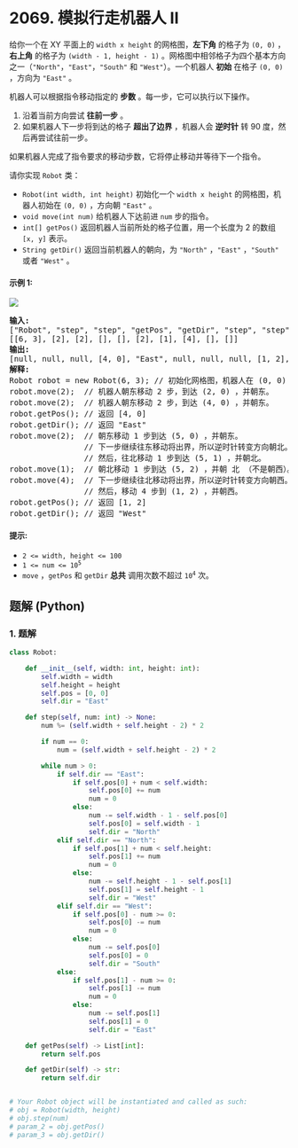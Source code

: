 # 2069. 模拟行走机器人 II
给你一个在 XY 平面上的 `width x height` 的网格图，**左下角** 的格子为 `(0, 0)` ，**右上角** 的格子为 `(width - 1, height - 1)` 。网格图中相邻格子为四个基本方向之一（`"North"`，`"East"`，`"South"` 和 `"West"`）。一个机器人 **初始** 在格子 `(0, 0)` ，方向为 `"East"` 。

机器人可以根据指令移动指定的 **步数** 。每一步，它可以执行以下操作。
1. 沿着当前方向尝试 **往前一步** 。
2. 如果机器人下一步将到达的格子 **超出了边界** ，机器人会 **逆时针** 转 90 度，然后再尝试往前一步。

如果机器人完成了指令要求的移动步数，它将停止移动并等待下一个指令。

请你实现 `Robot` 类：
* `Robot(int width, int height)` 初始化一个 `width x height` 的网格图，机器人初始在 `(0, 0)` ，方向朝 `"East"` 。
* `void move(int num)` 给机器人下达前进 `num` 步的指令。
* `int[] getPos()` 返回机器人当前所处的格子位置，用一个长度为 2 的数组 `[x, y]` 表示。
* `String getDir()` 返回当前机器人的朝向，为 `"North"` ，`"East"` ，`"South"` 或者 `"West"` 。

#### 示例 1:
![](https://assets.leetcode.com/uploads/2021/10/09/example-1.png)
<pre>
<strong>输入:</strong>
["Robot", "step", "step", "getPos", "getDir", "step", "step", "step", "getPos", "getDir"]
[[6, 3], [2], [2], [], [], [2], [1], [4], [], []]
<strong>输出:</strong>
[null, null, null, [4, 0], "East", null, null, null, [1, 2], "West"]
<strong>解释:</strong>
Robot robot = new Robot(6, 3); // 初始化网格图，机器人在 (0, 0) ，朝东。
robot.move(2);  // 机器人朝东移动 2 步，到达 (2, 0) ，并朝东。
robot.move(2);  // 机器人朝东移动 2 步，到达 (4, 0) ，并朝东。
robot.getPos(); // 返回 [4, 0]
robot.getDir(); // 返回 "East"
robot.move(2);  // 朝东移动 1 步到达 (5, 0) ，并朝东。
                // 下一步继续往东移动将出界，所以逆时针转变方向朝北。
                // 然后，往北移动 1 步到达 (5, 1) ，并朝北。
robot.move(1);  // 朝北移动 1 步到达 (5, 2) ，并朝 北 （不是朝西）。
robot.move(4);  // 下一步继续往北移动将出界，所以逆时针转变方向朝西。
                // 然后，移动 4 步到 (1, 2) ，并朝西。
robot.getPos(); // 返回 [1, 2]
robot.getDir(); // 返回 "West"
</pre>

#### 提示:
* `2 <= width, height <= 100`
* <code>1 <= num <= 10<sup>5</sup></code>
* `move` ，`getPos` 和 `getDir` **总共** 调用次数不超过 <code>10<sup>4</sup></code> 次。

## 题解 (Python)

### 1. 题解
```Python
class Robot:

    def __init__(self, width: int, height: int):
        self.width = width
        self.height = height
        self.pos = [0, 0]
        self.dir = "East"

    def step(self, num: int) -> None:
        num %= (self.width + self.height - 2) * 2

        if num == 0:
            num = (self.width + self.height - 2) * 2

        while num > 0:
            if self.dir == "East":
                if self.pos[0] + num < self.width:
                    self.pos[0] += num
                    num = 0
                else:
                    num -= self.width - 1 - self.pos[0]
                    self.pos[0] = self.width - 1
                    self.dir = "North"
            elif self.dir == "North":
                if self.pos[1] + num < self.height:
                    self.pos[1] += num
                    num = 0
                else:
                    num -= self.height - 1 - self.pos[1]
                    self.pos[1] = self.height - 1
                    self.dir = "West"
            elif self.dir == "West":
                if self.pos[0] - num >= 0:
                    self.pos[0] -= num
                    num = 0
                else:
                    num -= self.pos[0]
                    self.pos[0] = 0
                    self.dir = "South"
            else:
                if self.pos[1] - num >= 0:
                    self.pos[1] -= num
                    num = 0
                else:
                    num -= self.pos[1]
                    self.pos[1] = 0
                    self.dir = "East"

    def getPos(self) -> List[int]:
        return self.pos

    def getDir(self) -> str:
        return self.dir


# Your Robot object will be instantiated and called as such:
# obj = Robot(width, height)
# obj.step(num)
# param_2 = obj.getPos()
# param_3 = obj.getDir()
```
